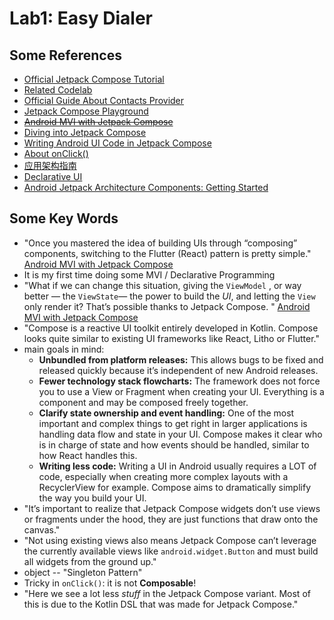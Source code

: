 # Lab1: Easy Dialer

## Some References

- [Official Jetpack Compose Tutorial](https://developer.android.com/jetpack/compose/tutorial)
- [Related Codelab](https://github.com/googlecodelabs/android-using-kotlin)
- [Official Guide About Contacts Provider](https://developer.android.com/guide/topics/providers/contacts-provider)
- [Jetpack Compose Playground](https://foso.github.io/Jetpack-Compose-Playground/)
- ~~[Android MVI with Jetpack Compose](https://medium.com/swlh/android-mvi-with-jetpack-compose-b0890f5156ac)~~
- [Diving into Jetpack Compose](https://engineering.q42.nl/android-jetpack-compose/)
- [Writing Android UI Code in Jetpack Compose](https://www.rivu.dev/writing-android-ui-code-in-jetpack-compose/)
- [About onClick()](https://stackoverflow.com/questions/59807648/jetpack-compose-appbaricon-complains-that-functions-which-invoke-composable-fu)
- [应用架构指南](https://developer.android.com/jetpack/docs/guide)
- [Declarative UI](https://flutter.dev/docs/get-started/flutter-for/declarative)
- [Android Jetpack Architecture Components: Getting Started](https://www.raywenderlich.com/6729-android-jetpack-architecture-components-getting-started)

## Some Key Words

- "Once you mastered the idea of building UIs through “composing” components, switching to the Flutter (React) pattern is pretty simple." [Android MVI with Jetpack Compose](https://medium.com/swlh/android-mvi-with-jetpack-compose-b0890f5156ac)
- It is my first time doing some MVI / Declarative Programming
- "What if we can change this situation, giving the `ViewModel` , or way better — the `ViewState`— the power to build the *UI*, and letting the `View` only render it? That’s possible thanks to Jetpack Compose. " [Android MVI with Jetpack Compose](https://medium.com/swlh/android-mvi-with-jetpack-compose-b0890f5156ac)
- "Compose is a reactive UI toolkit entirely developed in Kotlin. Compose looks quite similar to existing UI frameworks like React, Litho or Flutter."
- main goals in mind:
  - **Unbundled from platform releases:** This allows bugs to be fixed and released quickly because it’s independent of new Android releases.
  - **Fewer technology stack flowcharts:** The framework does not force you to use a View or Fragment when creating your UI. Everything is a component and may be composed freely together.
  - **Clarify state ownership and event handling:** One of the most important and complex things to get right in larger applications is handling data flow and state in your UI. Compose makes it clear who is in charge of state and how events should be handled, similar to how React handles this.
  - **Writing less code:** Writing a UI in Android usually requires a LOT of code, especially when creating more complex layouts with a RecyclerView for example. Compose aims to dramatically simplify the way you build your UI.
- "It’s important to realize that Jetpack Compose widgets don’t use views or fragments under the hood, they are just functions that draw onto the canvas."
- "Not using existing views also means Jetpack Compose can’t leverage the currently available views like `android.widget.Button` and must build all widgets from the ground up."
- object -- "Singleton Pattern"
- Tricky in `onClick()`: it is not **Composable**!
- "Here we see a lot less *stuff* in the Jetpack Compose variant. Most of this is due to the Kotlin DSL that was made for Jetpack Compose."